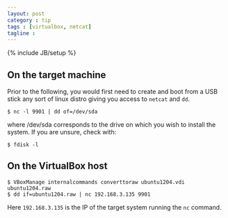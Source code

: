 ```yaml
---
layout: post
category : tip 
tags : [virtualbox, netcat]
tagline :
---
```

{% include JB/setup %}

## On the target machine

Prior to the following, you would first need to create and boot from a USB stick any sort of linux distro giving you access to `netcat` and `dd`.

    $ nc -l 9901 | dd of=/dev/sda

where /dev/sda corresponds to the drive on which you wish to install the system. If you are unsure, check with:

    $ fdisk -l

## On the VirtualBox host

    $ VBoxManage internalcommands converttoraw ubuntu1204.vdi ubuntu1204.raw
    $ dd if=ubuntu1204.raw | nc 192.168.3.135 9901

Here `192.168.3.135` is the IP of the target system running the `nc` command.
